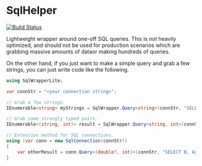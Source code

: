 # SqlHelper

[![Build Status](https://travis-ci.org/dkmiller/SqlHelper.svg?branch=master)](https://travis-ci.org/dkmiller/SqlHelper)

Lightweight wrapper around one-off SQL queries. This is _not_ heavily
optimized, and should not be used for production scenarios which are grabbing
massive amounts of dataor making hundreds of queries.

On the other hand, if you just want to make a simple query and grab a few
strings, you can just write code like the following.

```csharp
using SqlWrapperLite;

var connStr = "<your connection string>";

// Grab a few strings.
IEnumerable<string> myStrings = SqlWrapper.Query<string>(connStr, "SELECT TOP 20 Name FROM RandomTable");

// Grab some strongly typed pairs.
IEnumerable<(string, int)> result = SqlWrapper.Query<string, int>(connStr, "SELECT Name, Age FROM OtherTable");

// Extension method for SQL connections.
using (var conn = new SqlConnection(connStr))
{
    var otherResult = conn.Query<(double?, int)>(connStr, "SELECT B, Age FROM OtherTable");
}
```
